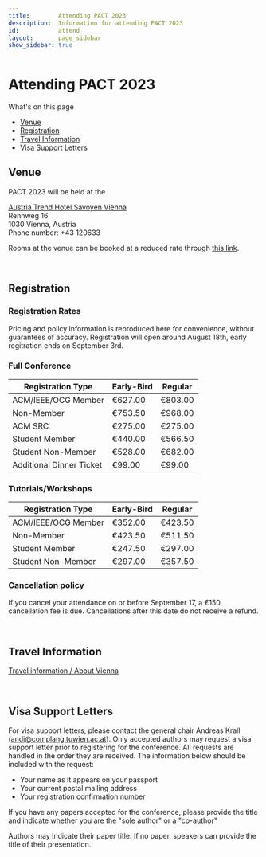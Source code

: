 ```yaml
---
title:        Attending PACT 2023
description:  Information for attending PACT 2023
id:           attend
layout:       page_sidebar
show_sidebar: true
---
```


# Attending PACT 2023

What's on this page

* [Venue](#venue)
* [Registration](#registration)
* [Travel Information](#travel-information)
* [Visa Support Letters](#visa-support-letters)

## Venue

PACT 2023 will be held at the <br>

[Austria Trend Hotel Savoyen Vienna](https://www.austria-trend.at/de/hotels/savoyen) <br>
Rennweg 16 <br>
1030 Vienna, Austria <br>
Phone number: +43 120633 <br>

Rooms at the venue can be booked at a reduced rate through [this link](https://reservations.travelclick.com/75044?groupID=4029480).

<br>

## Registration

### Registration Rates

Pricing and policy information is reproduced here for convenience, without guarantees of accuracy.
Registration will open around August 18th, early regitration ends on September 3rd.
<!-- See [pricing via our registration vendor](https://cvent.me/eabMXV) for authoritative information. -->


### Full Conference

| Registration Type        | Early-Bird | Regular |
|--------------------------|------------|---------|
| ACM/IEEE/OCG Member      | €627.00    | €803.00 |
| Non-Member     	       | €753.50    | €968.00 |
| ACM SRC                  | €275.00    | €275.00 |
| Student Member           | €440.00    | €566.50 |
| Student Non-Member       | €528.00    | €682.00 |
| Additional Dinner Ticket | €99.00     | €99.00  |

<!-- <br> -->

### Tutorials/Workshops

| Registration Type   | Early-Bird | Regular |
| --------------------|------------|---------|
| ACM/IEEE/OCG Member | €352.00    | €423.50 |
| Non-Member          | €423.50    | €511.50 |
| Student Member      | €247.50    | €297.00 |
| Student Non-Member  | €297.00    | €357.50 |

<!-- <br> -->

### Cancellation policy

If you cancel your attendance on or before September 17, a €150 cancellation fee is due.
Cancellations after this date do not receive a refund.

<br>

## Travel Information

[Travel information / About Vienna](vienna.html)

<!-- 

<br>

## Hotel Bookings

At this moment, there is no specific hotel block for PACT.
We recommend using booking portals such as [Booking.com](https://www.booking.com), [Hotels.com](https://www.hotels.com), [Hotwire](https://www.hotwire.com/), [Expedia](https://www.expedia.com/) or [Priceline](https://www.priceline.com/), etc.
 -->

<br>

## Visa Support Letters

For visa support letters, please contact the general chair Andreas Krall (andi@complang.tuwien.ac.at).
Only accepted authors may request a visa support letter prior to registering for the conference.
All requests are handled in the order they are received. The information below should be included with the request:

* Your name as it appears on your passport
* Your current postal mailing address
* Your registration confirmation number

If you have any papers accepted for the conference, please provide the title and indicate whether you are the "sole author" or a "co-author"

Authors may indicate their paper title. If no paper, speakers can provide the title of their presentation.
